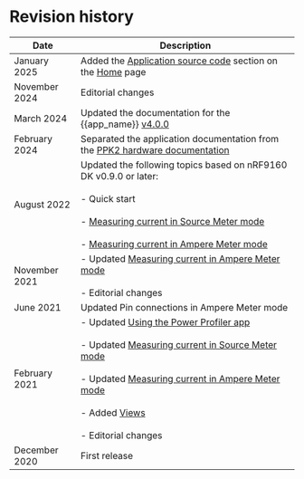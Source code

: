 # Revision history

| Date       | Description                                                                                          |
|------------|------------------------------------------------------------------------------------------------------|
| January 2025 | Added the [Application source code](./index.md#application-source-code) section on the [Home](./index.md) page |
| November 2024 | Editorial changes   |
| March 2024 | Updated the documentation for the {{app_name}} [v4.0.0](https://github.com/NordicSemiconductor/pc-nrfconnect-ppk/blob/main/Changelog.md)    |
| February 2024 | Separated the application documentation from the [PPK2 hardware documentation](https://docs.nordicsemi.com/bundle/ug_ppk2/page/UG/ppk/PPK_user_guide_Intro.html)    |
| August 2022 | Updated the following topics based on nRF9160 DK v0.9.0 or later:</br></br>- Quick start</br></br>- [Measuring current in Source Meter mode](https://docs.nordicsemi.com/bundle/ug_ppk2/page/UG/ppk/measure_current_source_meter.html)</br></br>- [Measuring current in Ampere Meter mode](https://docs.nordicsemi.com/bundle/ug_ppk2/page/UG/ppk/measure_current_ampere_meter.html) |
| November 2021 | - Updated [Measuring current in Ampere Meter mode](https://docs.nordicsemi.com/bundle/ug_ppk2/page/UG/ppk/measure_current_ampere_meter.html)</br></br>- Editorial changes     |
| June 2021 | Updated Pin connections in Ampere Meter mode                                                         |
| February 2021 | - Updated [Using the Power Profiler app](using_ppk_app.md)</br></br>- Updated [Measuring current in Source Meter mode](https://docs.nordicsemi.com/bundle/ug_ppk2/page/UG/ppk/measure_current_source_meter.html)</br></br>- Updated [Measuring current in Ampere Meter mode](https://docs.nordicsemi.com/bundle/ug_ppk2/page/UG/ppk/measure_current_ampere_meter.html)</br></br>- Added [Views](overview.md)</br></br>- Editorial changes     |
| December 2020 | First release                                                                                        |
